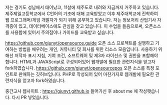 저는 경기도 성남에서 태어났고, 11살에 제주도로 내려와 지금까지 거주하고 있습니다.
제주제일고등학교에서 C언어의 기초에 대해 교육받았고 이후 제주대학교에 진학하여 웹 프로그래머/게임 개발자가 되기 위해 공부하고 있습니다.
저는 정보처리 산업기사 자격증이 있고, 데이터베이스에도 관심을 갖고 있습니다.
이 수업을 들음으로써, 오픈소스를 사용함에 있어서 주의점이나 가이드를 교육받고 싶습니다.

https://github.com/gjunyt/opensource.guide
오픈 소스 프로젝트를 실행하고 기여하는 방법을 배우려는 개인, 커뮤니티 및 회사를 위한 리소스 모음입니다. 사용하기 위해선 저작자 표시 지침, 기여 조건, 소프트웨어 및 제3자 라이선스 및 권한을 포함해야 합니다. HTML과 JAVAScript로 구성되어있어 웹개발에 필요한 관련지식을 얻고자 fork하였습니다.
https://github.com/gjunyt/opensourcepos
오픈 소스를 특정 포인트로 판매하는 깃허브입니다. PHP로 작성되어 있어 마찬가지로 웹개발에 필요한 관련지식을 얻고자 fork하였습니다.

중간고사 웹사이트 : https://gjunyt.github.io
들어가신 후 about me 에 작성햇습니다.
다시 PR 넣었습니다.

